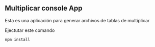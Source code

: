

## Multiplicar console App

Esta es una aplicación para generar archivos de tablas de multiplicar


Ejectutar este comando

```
npm install
```
